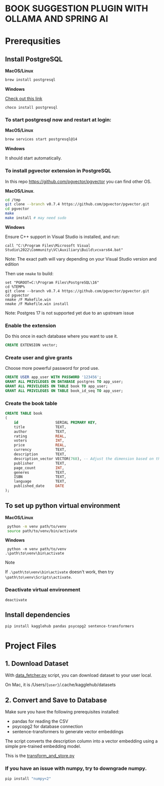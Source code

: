 # BOOK SUGGESTION PLUGIN WITH OLLAMA AND SPRING AI

# Prerequsities

## Install PostgreSQL

**MacOS/Linux**

```bash
brew install postgresql
```

**Windows**

[Check out this link](https://community.chocolatey.org/packages/postgresql)

```
choco install postgresql
```

### To start postgresql now and restart at login:

**MacOS/Linux**

```bash
brew services start postgresql@14
```

**Windows**

It should start automatically.


### To install pgvector extension in PostgreSQL

In this repo https://github.com/pgvector/pgvector you can find other OS.

**MacOS/Linux**.

```bash
cd /tmp
git clone --branch v0.7.4 https://github.com/pgvector/pgvector.git
cd pgvector
make
make install # may need sudo
```

**Windows**

Ensure C++ support in Visual Studio is installed, and run:

```
call "C:\Program Files\Microsoft Visual Studio\2022\Community\VC\Auxiliary\Build\vcvars64.bat"
```

Note: The exact path will vary depending on your Visual Studio version and edition

Then use `nmake` to build:

```
set "PGROOT=C:\Program Files\PostgreSQL\16"
cd %TEMP%
git clone --branch v0.7.4 https://github.com/pgvector/pgvector.git
cd pgvector
nmake /F Makefile.win
nmake /F Makefile.win install
```

Note: Postgres 17 is not supported yet due to an upstream issue

### Enable the extension

Do this once in each database where you want to use it.

```SQL
CREATE EXTENSION vector;
```

### Create user and give grants

Choose more powerful password for prod use.

```SQL
CREATE USER app_user WITH PASSWORD '123456';
GRANT ALL PRIVILEGES ON DATABASE postgres TO app_user;
GRANT ALL PRIVILEGES ON TABLE book TO app_user;
GRANT ALL PRIVILEGES ON TABLE book_id_seq TO app_user;
```

### Create the book table

```SQL
CREATE TABLE book
(
    id                 SERIAL PRIMARY KEY,
    title              TEXT,
    author             TEXT,
    rating             REAL,
    voters             INT,
    price              REAL,
    currency           TEXT,
    description        TEXT,
    description_vector VECTOR(768), -- Adjust the dimension based on the embedding model
    publisher          TEXT,
    page_count         INT,
    generes            TEXT,
    ISBN               TEXT,
    language           TEXT,
    published_date     DATE
);
```

## To set up python virtual environment

**MacOS/Linux**

```bash
 python -m venv path/to/venv
 source path/to/venv/bin/activate
```

**Windows**
```
 python -m venv path/to/venv
.\path\to\venv\bin\activate
```

>[!NOTE]
If `.\path\to\venv\bin\activate` doesn't work, then try ` \path\to\venv\Scripts\activate`.

### Deactivate virtual environment

```
deactivate
```

## Install dependencies

```bash
pip install kagglehub pandas psycopg2 sentence-transformers
```

# Project Files

## 1. Download Dataset

With [data_fetcher.py](./dataset/data_fetcher.py) script, you can download dataset to your user local.

On Mac, it is /Users/`{user}`/.cache/kagglehub/datasets

## 2. Convert and Save to Database

Make sure you have the following prerequisites installed:

- pandas for reading the CSV
- psycopg2 for database connection
- sentence-transformers to generate vector embeddings

The script converts the description column into a vector embedding using a simple pre-trained embedding model.

This is the [transform_and_store.py](./dataset/transform_and_store.py)

### If you have an issue with numpy, try to downgrade numpy.

```bash
pip install "numpy<2"
```